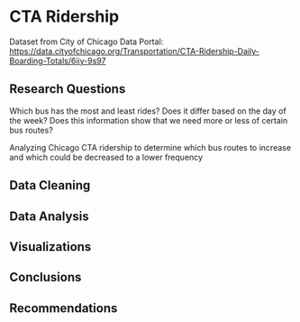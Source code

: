 # CTA Ridership

Dataset from City of Chicago Data Portal: https://data.cityofchicago.org/Transportation/CTA-Ridership-Daily-Boarding-Totals/6iiy-9s97 

## Research Questions
Which bus has the most and least rides? Does it differ based on the day of the week? 
Does this information show that we need more or less of certain bus routes? 

Analyzing Chicago CTA ridership to determine which bus routes to increase and which could be decreased to a lower frequency

## Data Cleaning 



## Data Analysis 

## Visualizations 

## Conclusions 

## Recommendations
